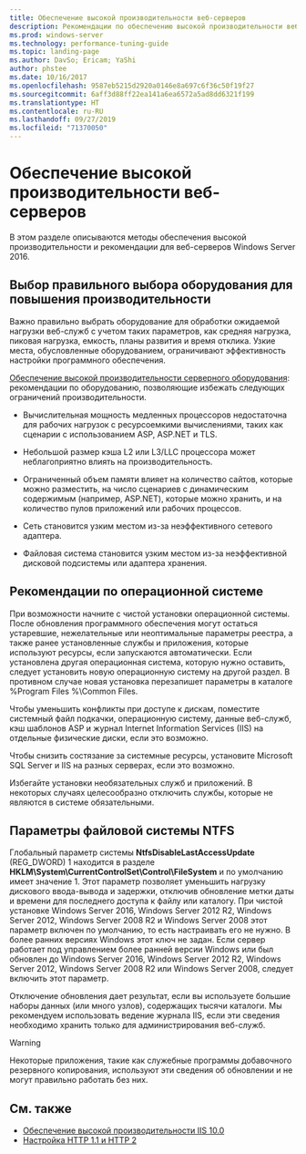 ```yaml
---
title: Обеспечение высокой производительности веб-серверов
description: Рекомендации по обеспечению высокой производительности веб-серверов в Windows Server 16.
ms.prod: windows-server
ms.technology: performance-tuning-guide
ms.topic: landing-page
ms.author: DavSo; Ericam; YaShi
author: phstee
ms.date: 10/16/2017
ms.openlocfilehash: 9587eb5215d2920a0146e8a697c6f36c50f19f27
ms.sourcegitcommit: 6aff3d88ff22ea141a6ea6572a5ad8dd6321f199
ms.translationtype: HT
ms.contentlocale: ru-RU
ms.lasthandoff: 09/27/2019
ms.locfileid: "71370050"
---
```

# <a name="performance-tuning-web-servers"></a>Обеспечение высокой производительности веб-серверов


В этом разделе описываются методы обеспечения высокой производительности и рекомендации для веб-серверов Windows Server 2016.


## <a name="selecting-the-proper-hardware-for-performance"></a>Выбор правильного выбора оборудования для повышения производительности


Важно правильно выбрать оборудование для обработки ожидаемой нагрузки веб-служб с учетом таких параметров, как средняя нагрузка, пиковая нагрузка, емкость, планы развития и время отклика. Узкие места, обусловленные оборудованием, ограничивают эффективность настройки программного обеспечения.

[Обеспечение высокой производительности серверного оборудования](../../hardware/index.md): рекомендации по оборудованию, позволяющие избежать следующих ограничений производительности.

-   Вычислительная мощность медленных процессоров недостаточна для рабочих нагрузок с ресурсоемкими вычислениями, таких как сценарии с использованием ASP, ASP.NET и TLS.

-   Небольшой размер кэша L2 или L3/LLC процессора может неблагоприятно влиять на производительность.

-   Ограниченный объем памяти влияет на количество сайтов, которые можно разместить, на число сценариев с динамическим содержимым (например, ASP.NET), которые можно хранить, и на количество пулов приложений или рабочих процессов.

-   Сеть становится узким местом из-за неэффективного сетевого адаптера.

-   Файловая система становится узким местом из-за неэффективной дисковой подсистемы или адаптера хранения.

## <a name="operating-system-best-practices"></a>Рекомендации по операционной системе


При возможности начните с чистой установки операционной системы. После обновления программного обеспечения могут остаться устаревшие, нежелательные или неоптимальные параметры реестра, а также ранее установленные службы и приложения, которые используют ресурсы, если запускаются автоматически. Если установлена другая операционная система, которую нужно оставить, следует установить новую операционную систему на другой раздел. В противном случае новая установка перезапишет параметры в каталоге %Program Files %\\Common Files.

Чтобы уменьшить конфликты при доступе к дискам, поместите системный файл подкачки, операционную систему, данные веб-служб, кэш шаблонов ASP и журнал Internet Information Services (IIS) на отдельные физические диски, если это возможно.

Чтобы снизить состязание за системные ресурсы, установите Microsoft SQL Server и IIS на разных серверах, если это возможно.

Избегайте установки необязательных служб и приложений. В некоторых случаях целесообразно отключить службы, которые не являются в системе обязательными.

## <a name="ntfs-file-system-settings"></a>Параметры файловой системы NTFS

Глобальный параметр системы **NtfsDisableLastAccessUpdate** (REG\_DWORD) 1 находится в разделе **HKLM\\System\\CurrentControlSet\\Control\\FileSystem** и по умолчанию имеет значение 1. Этот параметр позволяет уменьшить нагрузку дискового ввода-вывода и задержки, отключив обновление метки даты и времени для последнего доступа к файлу или каталогу. При чистой установке Windows Server 2016, Windows Server 2012 R2, Windows Server 2012, Windows Server 2008 R2 и Windows Server 2008 этот параметр включен по умолчанию, то есть настраивать его не нужно. В более ранних версиях Windows этот ключ не задан. Если сервер работает под управлением более ранней версии Windows или был обновлен до Windows Server 2016, Windows Server 2012 R2, Windows Server 2012, Windows Server 2008 R2 или Windows Server 2008, следует включить этот параметр.

Отключение обновления дает результат, если вы используете большие наборы данных (или много узлов), содержащих тысячи каталоги. Мы рекомендуем использовать ведение журнала IIS, если эти сведения необходимо хранить только для администрирования веб-служб.

>[!Warning]
> Некоторые приложения, такие как служебные программы добавочного резервного копирования, используют эти сведения об обновлении и не могут правильно работать без них.

## <a name="see-also"></a>См. также
- [Обеспечение высокой производительности IIS 10.0](tuning-iis-10.md)
- [Настройка HTTP 1.1 и HTTP 2](http-performance.md)


